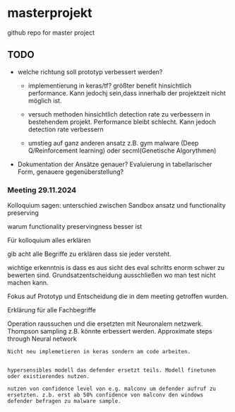 # masterprojekt
github repo for master project

## TODO

* welche richtung soll prototyp verbessert werden?
    * implementierung in keras/tf?
        größter benefit hinsichtlich performance. Kann jedochj sein,dass innerhalb der projektzeit nicht möglich ist. 

    * versuch methoden hinsichtlich detection rate zu verbessern in bestehendem projekt. Performance bleibt schlecht. Kann jedoch detection rate verbessern

    * umstieg auf ganz anderen ansatz z.B. gym malware (Deep Q/Reinforcement learning) oder secml(Genetische Algorythmen)

* Dokumentation der Ansätze genauer? Evaluierung in tabellarischer Form, genauere gegenüberstellung?

### Meeting 29.11.2024

Kolloquium sagen: unterschied zwischen Sandbox ansatz und functionality preserving

warum functionality preservingness besser ist

Für kolloquium alles erklären

gib acht alle Begriffe zu erklären dass sie jeder versteht.

wichtige erkenntnis is dass es aus sicht des eval schritts enorm schwer zu bewerten sind. Grundsatzentscheidung ausschließen wo man test nicht machen kann.

Fokus auf Prototyp und Entscheidung die in dem meeting getroffen wurden.

Erklärung für alle Fachbegriffe





Operation raussuchen und die ersetzten mit Neuronalem netzwerk.
    Thompson sampling z.B. könnte erbessert werden.
    Approximate steps through Neural network

    Nicht neu implemetieren in keras sondern am code arbeiten.


    hypersensibles modell das defender ersetzt teils. Modell finetunen oder existierendes nutzen.

    nutzen von confidence level von e.g. malconv um defender aufruf zu ersetzten. z.b. erst ab 50% confidence von malconv den windows defender befragen zu malware sample.

